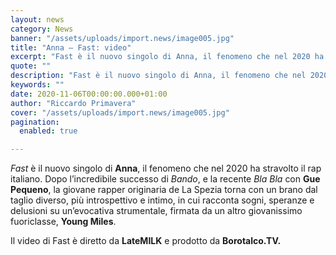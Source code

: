 ```yaml
---
layout: news
category: News
banner: "/assets/uploads/import.news/image005.jpg"
title: "Anna – Fast: video"
excerpt: "Fast è il nuovo singolo di Anna, il fenomeno che nel 2020 ha stravolto il rap italiano. Dopo l’incredibile successo di Bando, e la recente Bla Bla con Gue Pequeno, la giovane rapper originaria de La Spezia torna con un brano dal taglio diverso, più introspettivo e intimo, in cui racconta sogni, speranze e delusioni [&hellip"
quote: ""
description: "Fast è il nuovo singolo di Anna, il fenomeno che nel 2020 ha stravolto il rap italiano. Dopo l’incredibile successo di Bando, e la recente Bla Bla con Gue Pequeno, la giovane rapper originaria de La Spezia torna con un brano dal taglio diverso, più introspettivo e intimo, in cui racconta sogni, speranze e delusioni [&hellip"
keywords: ""
date: 2020-11-06T00:00:00.000+01:00
author: "Riccardo Primavera"
cover: "/assets/uploads/import.news/image005.jpg"
pagination:
  enabled: true

---
```


_Fast_ è il nuovo singolo di **Anna**, il fenomeno che nel 2020 ha stravolto il rap italiano. Dopo l’incredibile successo di _Bando_, e la recente _Bla Bla_ con **Gue Pequeno**, la giovane rapper originaria de La Spezia torna con un brano dal taglio diverso, più introspettivo e intimo, in cui racconta sogni, speranze e delusioni su un’evocativa strumentale, firmata da un altro giovanissimo fuoriclasse, **Young Miles**.

Il video di Fast è diretto da **LateMILK** e prodotto da **Borotalco.TV.**